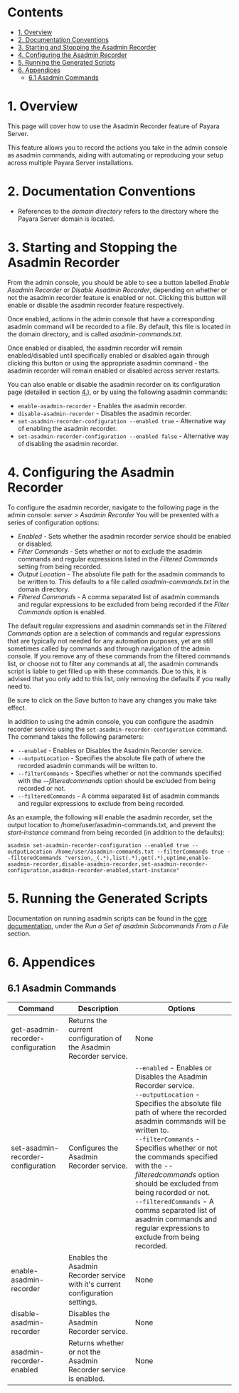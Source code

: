 # Contents
* [1. Overview](#1-overview)
* [2. Documentation Conventions](#2-documentation-conventions)
* [3. Starting and Stopping the Asadmin Recorder](#3-starting-and-stopping-the-asadmin-recorder)
* [4. Configuring the Asadmin Recorder](#4-configuring-the-asadmin-recorder)
* [5. Running the Generated Scripts](#5-running-the-generated-scripts)
* [6. Appendices](#6-appendices)
  * [6.1 Asadmin Commands](#61-asadmin-commands)

# 1. Overview
This page will cover how to use the Asadmin Recorder feature of Payara Server.  

This feature allows you to record the actions you take in the admin console as asadmin commands, aiding with automating or reproducing your setup across multiple Payara Server installations.

# 2. Documentation Conventions
* References to the _domain directory_ refers to the directory where the Payara Server domain is located.

# 3. Starting and Stopping the Asadmin Recorder
From the admin console, you should be able to see a button labelled _Enable Asadmin Recorder_ or _Disable Asadmin Recorder_, depending on whether or not the asadmin recorder feature is enabled or not. Clicking this button will enable or disable the asadmin recorder feature respectively.

Once enabled, actions in the admin console that have a corresponding asadmin command will be recorded to a file. By default, this file is located in the domain directory, and is called _asadmin-commands.txt_.

Once enabled or disabled, the asadmin recorder will remain enabled/disabled until specifically enabled or disabled again through clicking this button or using the appropriate asadmin command - the asadmin recorder will remain enabled or disabled across server restarts.

You can also enable or disable the asadmin recorder on its configuration page (detailed in section [4.](#4-configuring-the-asadmin-recorder)), or by using the following asadmin commands:

* `enable-asadmin-recorder` - Enables the asadmin recorder.
* `disable-asadmin-recorder` - Disables the asadmin recorder.
* `set-asadmin-recorder-configuration --enabled true` - Alternative way of enabling the asadmin recorder.
* `set-asadmin-recorder-configuration --enabled false` - Alternative way of disabling the asadmin recorder.

# 4. Configuring the Asadmin Recorder
To configure the asadmin recorder, navigate to the following page in the admin console: _server > Asadmin Recorder_
You will be presented with a series of configuration options:

* _Enabled_ - Sets whether the asadmin recorder service should be enabled or disabled.
* _Filter Commands_ - Sets whether or not to exclude the asadmin commands and regular expressions listed in the _Filtered Commands_ setting from being recorded.
* _Output Location_ - The absolute file path for the asadmin commands to be written to. This defaults to a file called _asadmin-commands.txt_ in the domain directory.
* _Filtered Commands_ - A comma separated list of asadmin commands and regular expressions to be excluded from being recorded if the _Filter Commands_ option is enabled.

The default regular expressions and asadmin commands set in the _Filtered Commands_ option are a selection of commands and regular expressions that are typically not needed for any automation purposes, yet are still sometimes called by commands and through navigation of the admin console. If you remove any of these commands from the filtered commands list, or choose not to filter any commands at all, the asadmin commands script is liable to get filled up with these commands. Due to this, it is advised that you only add to this list, only removing the defaults if you really need to.

Be sure to click on the _Save_ button to have any changes you make take effect.

In addition to using the admin console, you can configure the asadmin recorder service using the `set-asadmin-recorder-configuration` command. The command takes the following parameters:

* `--enabled` - Enables or Disables the Asadmin Recorder service.
* `--outputLocation` - Specifies the absolute file path of where the recorded asadmin commands will be written to.
* `--filterCommands` - Specifies whether or not the commands specified with the _--filteredcommands_ option should be excluded from being recorded or not.
* `--filteredCommands` - A comma separated list of asadmin commands and regular expressions to exclude from being recorded.

As an example, the following will enable the asadmin recorder, set the output location to /home/user/asadmin-commands.txt, and prevent the _start-instance_ command from being recorded (in addition to the defaults):

```Shell
asadmin set-asadmin-recorder-configuration --enabled true --outputLocation /home/user/asadmin-commands.txt --filterCommands true --filteredCommands "version,_(.*),list(.*),get(.*),uptime,enable-asadmin-recorder,disable-asadmin-recorder,set-asadmin-recorder-configuration,asadmin-recorder-enabled,start-instance"
```

# 5. Running the Generated Scripts
Documentation on running asadmin scripts can be found in the [core documentation](documentation/core-documentation/core-documentation.md), under the _Run a Set of asadmin Subcommands From a File_ section.

# 6. Appendices
## 6.1 Asadmin Commands

| Command | Description | Options |
|------------------------------------|--------------------------------------------------------------------------------|-----------------------------------------------------------------------------------------------------------------------------------------------------------------------------------------------------------------------------------------------------------------------------------------------------------------------------------------------------------------------------------------------------------------------------------------------|
| get-asadmin-recorder-configuration | Returns the current configuration of the Asadmin Recorder service. | None |
| set-asadmin-recorder-configuration | Configures the Asadmin Recorder service. | `--enabled` - Enables or Disables the Asadmin Recorder service.<br>`--outputLocation` - Specifies the absolute file path of where the recorded asadmin commands will be written to.<br>`--filterCommands` - Specifies whether or not the commands specified with the _--filteredcommands_ option should be excluded from being recorded or not.<br>`--filteredCommands` - A comma separated list of asadmin commands and regular expressions to exclude from being recorded. |
| enable-asadmin-recorder | Enables the Asadmin Recorder service with it's current configuration settings. | None |
| disable-asadmin-recorder | Disables the Asadmin Recorder service. | None |
| asadmin-recorder-enabled | Returns whether or not the Asadmin Recorder service is enabled. | None |

